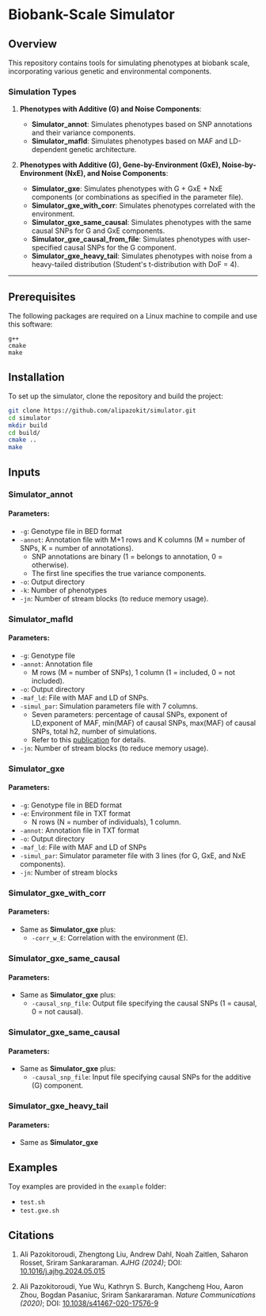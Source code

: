 # Biobank-Scale Simulator

## Overview

This repository contains tools for simulating phenotypes at biobank scale, incorporating various genetic and environmental components.

### Simulation Types

1. **Phenotypes with Additive (G) and Noise Components**:
   - **Simulator_annot**: Simulates phenotypes based on SNP annotations and their variance components.
   - **Simulator_mafld**: Simulates phenotypes based on MAF and LD-dependent genetic architecture.

2. **Phenotypes with Additive (G), Gene-by-Environment (GxE), Noise-by-Environment (NxE), and Noise Components**:
   - **Simulator_gxe**: Simulates phenotypes with G + GxE + NxE components (or combinations as specified in the parameter file).
   - **Simulator_gxe_with_corr**: Simulates phenotypes correlated with the environment.
   - **Simulator_gxe_same_causal**: Simulates phenotypes with the same causal SNPs for G and GxE components.
   - **Simulator_gxe_causal_from_file**: Simulates phenotypes with user-specified causal SNPs for the G component.
   - **Simulator_gxe_heavy_tail**: Simulates phenotypes with noise from a heavy-tailed distribution (Student's t-distribution with DoF = 4).

---

## Prerequisites

The following packages are required on a Linux machine to compile and use this software:

```
g++
cmake
make
```

## Installation

To set up the simulator, clone the repository and build the project:

```bash
git clone https://github.com/alipazokit/simulator.git
cd simulator
mkdir build
cd build/
cmake ..
make
```

## Inputs

### Simulator_annot
#### Parameters:

* `-g`: Genotype file in BED format
* `-annot`: Annotation file with M+1 rows and K columns (M = number of SNPs, K = number of annotations).
  * SNP annotations are binary (1 = belongs to annotation, 0 = otherwise).
  * The first line specifies the true variance components.
* `-o`: Output directory
* `-k`: Number of phenotypes
* `-jn`: Number of stream blocks (to reduce memory usage).

### Simulator_mafld
#### Parameters:

* `-g`: Genotype file 
* `-annot`: Annotation file
  * M rows (M = number of SNPs), 1 column (1 = included, 0 = not included).
* `-o`: Output directory
* `-maf_ld`: File with MAF and LD of SNPs.
* `-simul_par`: Simulation parameters file with 7 columns.
  * Seven parameters: percentage of causal SNPs, exponent of LD,exponent of MAF, min(MAF) of causal SNPs, max(MAF) of causal SNPs, total h2, number of simulations.
  * Refer to this [publication](https://doi.org/10.1038/s41467-020-17576-9) for details.
* `-jn`: Number of stream blocks (to reduce memory usage).


### Simulator_gxe
#### Parameters:

* `-g`: Genotype file in BED format
* `-e`: Environment file in TXT format
  * N rows (N = number of individuals), 1 column.
* `-annot`: Annotation file in TXT format
* `-o`: Output directory
* `-maf_ld`: File with MAF and LD of SNPs
* `-simul_par`: Simulator parameter file with 3 lines (for G, GxE, and NxE components).
* `-jn`: Number of stream blocks

### Simulator_gxe_with_corr
#### Parameters: 
* Same as **Simulator_gxe** plus:
  * `-corr_w_E`: Correlation with the environment (E).

### Simulator_gxe_same_causal
#### Parameters: 
* Same as **Simulator_gxe** plus:
  * `-causal_snp_file`: Output file specifying the causal SNPs (1 = causal, 0 = not causal).

### Simulator_gxe_same_causal
#### Parameters: 
* Same as **Simulator_gxe** plus:
  * `-causal_snp_file`: Input file specifying causal SNPs for the additive (G) component.


### Simulator_gxe_heavy_tail
#### Parameters: 
* Same as **Simulator_gxe** 


## Examples

Toy examples are provided in the `example` folder:
* `test.sh`
* `test.gxe.sh`


## Citations

1. Ali Pazokitoroudi, Zhengtong Liu, Andrew Dahl, Noah Zaitlen, Saharon Rosset, Sriram Sankararaman.
   *AJHG (2024)*; DOI: [10.1016/j.ajhg.2024.05.015](https://doi.org/10.1016/j.ajhg.2024.05.015)

2. Ali Pazokitoroudi, Yue Wu, Kathryn S. Burch, Kangcheng Hou, Aaron Zhou, Bogdan Pasaniuc, Sriram Sankararaman.
   *Nature Communications (2020)*; DOI: [10.1038/s41467-020-17576-9](https://doi.org/10.1038/s41467-020-17576-9)
